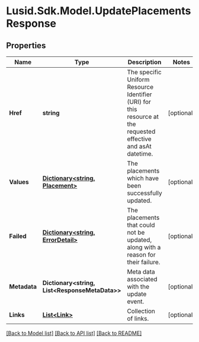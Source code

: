 # Lusid.Sdk.Model.UpdatePlacementsResponse

## Properties

Name | Type | Description | Notes
------------ | ------------- | ------------- | -------------
**Href** | **string** | The specific Uniform Resource Identifier (URI) for this resource at the requested effective and asAt datetime. | [optional] 
**Values** | [**Dictionary&lt;string, Placement&gt;**](Placement.md) | The placements which have been successfully updated. | [optional] 
**Failed** | [**Dictionary&lt;string, ErrorDetail&gt;**](ErrorDetail.md) | The placements that could not be updated, along with a reason for their failure. | [optional] 
**Metadata** | **Dictionary&lt;string, List&lt;ResponseMetaData&gt;&gt;** | Meta data associated with the update event. | [optional] 
**Links** | [**List&lt;Link&gt;**](Link.md) | Collection of links. | [optional] 

[[Back to Model list]](../README.md#documentation-for-models) [[Back to API list]](../README.md#documentation-for-api-endpoints) [[Back to README]](../README.md)

